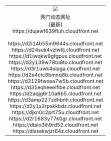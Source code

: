 ﻿<table>
  <tr></tr>
  <tr><td colspan=2 align=center><img src="https://dujawf639fluh.cloudfront.net/Up/oGate.jpg" /></td></tr>
  <tr><td colspan=2 align=center>网门动态网址<br/>(最新)
<br>https://dujawf639fluh.cloudfront.net
<br/>
<br>https://d2i14b55m9644s.cloudfront.net
<br>https://d24suk4vzlwtlj.cloudfront.net
<br>https://d1lwqkw9gfgpux.cloudfront.net
<br>https://d2y139w78tu8to.cloudfront.net
<br>https://d3r1uwk4uipga.cloudfront.net
<br>https://d2e4ctc8bmnq8b.cloudfront.net
<br>https://d3129fwxea7w5b.cloudfront.net
<br>https://d31eqheeeiflbe.cloudfront.net
<br>https://d2aqjg6r10a6b5.cloudfront.net
<br>https://d3amp227zdhbnh.cloudfront.net
<br>https://d2y1x2rpskkbdz.cloudfront.net
<br>https://djkn0c2prt75u.cloudfront.net
<br>https://d2r1683y77k0gr.cloudfront.net
<br>https://dtsio3ih9rd52.cloudfront.net
<br>https://dlssekwjzr64z.cloudfront.net
    </td>
  </tr>
</table>
